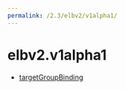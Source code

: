 ```yaml
---
permalink: /2.3/elbv2/v1alpha1/
---
```


# elbv2.v1alpha1



* [targetGroupBinding](targetGroupBinding.md)